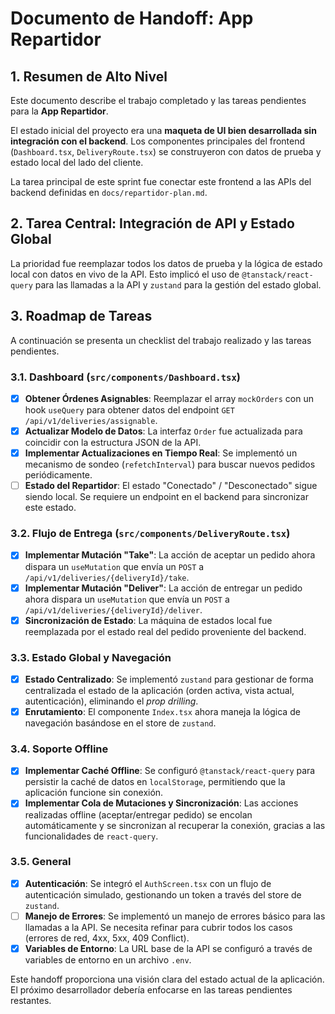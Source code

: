 # Documento de Handoff: App Repartidor

## 1. Resumen de Alto Nivel

Este documento describe el trabajo completado y las tareas pendientes para la **App Repartidor**.

El estado inicial del proyecto era una **maqueta de UI bien desarrollada sin integración con el backend**. Los componentes principales del frontend (`Dashboard.tsx`, `DeliveryRoute.tsx`) se construyeron con datos de prueba y estado local del lado del cliente.

La tarea principal de este sprint fue conectar este frontend a las APIs del backend definidas en `docs/repartidor-plan.md`.

## 2. Tarea Central: Integración de API y Estado Global

La prioridad fue reemplazar todos los datos de prueba y la lógica de estado local con datos en vivo de la API. Esto implicó el uso de `@tanstack/react-query` para las llamadas a la API y `zustand` para la gestión del estado global.

## 3. Roadmap de Tareas

A continuación se presenta un checklist del trabajo realizado y las tareas pendientes.

### 3.1. Dashboard (`src/components/Dashboard.tsx`)
- [x] **Obtener Órdenes Asignables**: Reemplazar el array `mockOrders` con un hook `useQuery` para obtener datos del endpoint `GET /api/v1/deliveries/assignable`.
- [x] **Actualizar Modelo de Datos**: La interfaz `Order` fue actualizada para coincidir con la estructura JSON de la API.
- [x] **Implementar Actualizaciones en Tiempo Real**: Se implementó un mecanismo de sondeo (`refetchInterval`) para buscar nuevos pedidos periódicamente.
- [ ] **Estado del Repartidor**: El estado "Conectado" / "Desconectado" sigue siendo local. Se requiere un endpoint en el backend para sincronizar este estado.

### 3.2. Flujo de Entrega (`src/components/DeliveryRoute.tsx`)
- [x] **Implementar Mutación "Take"**: La acción de aceptar un pedido ahora dispara un `useMutation` que envía un `POST` a `/api/v1/deliveries/{deliveryId}/take`.
- [x] **Implementar Mutación "Deliver"**: La acción de entregar un pedido ahora dispara un `useMutation` que envía un `POST` a `/api/v1/deliveries/{deliveryId}/deliver`.
- [x] **Sincronización de Estado**: La máquina de estados local fue reemplazada por el estado real del pedido proveniente del backend.

### 3.3. Estado Global y Navegación
- [x] **Estado Centralizado**: Se implementó `zustand` para gestionar de forma centralizada el estado de la aplicación (orden activa, vista actual, autenticación), eliminando el *prop drilling*.
- [x] **Enrutamiento**: El componente `Index.tsx` ahora maneja la lógica de navegación basándose en el store de `zustand`.

### 3.4. Soporte Offline
- [x] **Implementar Caché Offline**: Se configuró `@tanstack/react-query` para persistir la caché de datos en `localStorage`, permitiendo que la aplicación funcione sin conexión.
- [x] **Implementar Cola de Mutaciones y Sincronización**: Las acciones realizadas offline (aceptar/entregar pedido) se encolan automáticamente y se sincronizan al recuperar la conexión, gracias a las funcionalidades de `react-query`.

### 3.5. General
- [x] **Autenticación**: Se integró el `AuthScreen.tsx` con un flujo de autenticación simulado, gestionando un token a través del store de `zustand`.
- [ ] **Manejo de Errores**: Se implementó un manejo de errores básico para las llamadas a la API. Se necesita refinar para cubrir todos los casos (errores de red, 4xx, 5xx, 409 Conflict).
- [x] **Variables de Entorno**: La URL base de la API se configuró a través de variables de entorno en un archivo `.env`.

Este handoff proporciona una visión clara del estado actual de la aplicación. El próximo desarrollador debería enfocarse en las tareas pendientes restantes.